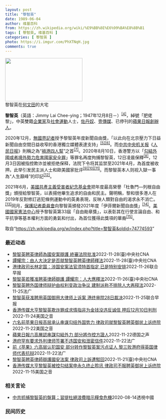 ```yaml
---
layout: post
title: "黎智英"
date: 1989-06-04
author: 维基百科
from: https://zh.wikipedia.org/wiki/%E9%BB%8E%E6%99%BA%E8%8B%B1
tags: [ 黎智英, 维基百科 ]
categories: [ 黎智英 ]
photo: https://i.imgur.com/PhXTNqH.jpg
comments: true
---
```

<div class="mw-parser-output"><div id="noteTA-97071178" class="noteTA"><div class="noteTA-group"><div data-noteta-group-source="module" data-noteta-group="IT"></div></div><div class="noteTA-local"><div data-noteta-code="zh:巧克力; zh-tw:巧克力; zh-hk:朱古力; zh-cn:巧克力;"></div><div data-noteta-code="zh-tw:黑道; zh-hk:黑社會; zh-cn:黑社会;"></div><div data-noteta-code="zh-tw:飯店; zh-hk:酒店; zh-cn:饭店;"></div><div data-noteta-code="zh-tw:伍佛維茲; zh-hk:沃夫維茲 ;zh-cn:沃尔福威茨;"></div></div></div>

<div class="thumb tright"><div class="thumbinner" style="width:252px;"><a href="/wiki/File:Jimmy_Lai_Chee-ying_home_in_Ho_Man_Tin_20200418.png" class="image"><img alt="" src="//upload.wikimedia.org/wikipedia/commons/thumb/9/9f/Jimmy_Lai_Chee-ying_home_in_Ho_Man_Tin_20200418.png/250px-Jimmy_Lai_Chee-ying_home_in_Ho_Man_Tin_20200418.png" decoding="async" width="250" height="140" class="thumbimage" srcset="//upload.wikimedia.org/wikipedia/commons/thumb/9/9f/Jimmy_Lai_Chee-ying_home_in_Ho_Man_Tin_20200418.png/375px-Jimmy_Lai_Chee-ying_home_in_Ho_Man_Tin_20200418.png 1.5x, //upload.wikimedia.org/wikipedia/commons/thumb/9/9f/Jimmy_Lai_Chee-ying_home_in_Ho_Man_Tin_20200418.png/500px-Jimmy_Lai_Chee-ying_home_in_Ho_Man_Tin_20200418.png 2x" data-file-width="861" data-file-height="481"></a>  <div class="thumbcaption"><div class="magnify"><a href="/wiki/File:Jimmy_Lai_Chee-ying_home_in_Ho_Man_Tin_20200418.png" class="internal" title="放大"></a></div>黎智英在<a href="/wiki/%E4%BD%95%E6%96%87%E7%94%B0" title="何文田">何文田</a>的大宅</div></div></div>
<p><b>黎智英</b>（英語：<span lang="en">Jimmy Lai Chee-ying</span>；1947年12月8日<span class="useeditintro" title="Template:BLP editintro">－</span>）<sup id="cite_ref-7" class="reference"><a href="#cite_note-7">[4]</a></sup>，綽號「肥佬黎」，中英雙籍<a href="/wiki/%E4%BC%81%E4%B8%9A%E5%AE%B6" title="企业家">企業家</a>及<a href="/wiki/%E7%A4%BE%E6%9C%83%E9%81%8B%E5%8B%95" title="社會運動">社會運動</a>人士，<a href="/wiki/%E4%BD%90%E4%B8%B9%E5%A5%B4" title="佐丹奴">佐丹奴</a>、<a href="/wiki/%E5%A3%B9%E5%82%B3%E5%AA%92" title="壹傳媒">壹傳媒</a>、已停刊的<a href="/wiki/%E8%98%8B%E6%9E%9C%E6%97%A5%E5%A0%B1_(%E9%A6%99%E6%B8%AF)" title="蘋果日報 (香港)">蘋果日報</a><a href="/wiki/%E5%89%B5%E8%BE%A6%E4%BA%BA" class="mw-redirect" title="創辦人">創辦人</a>。
</p><p>2020年12月，<a href="/wiki/%E7%84%A1%E5%9C%8B%E7%95%8C%E8%A8%98%E8%80%85" class="mw-redirect" title="無國界記者">無國界記者</a>授予黎智英年度新聞自由獎，「以此向在北京壓力下日益新聞自由空間日益收窄的香港獨立媒體表達支持」<sup id="cite_ref-8" class="reference"><a href="#cite_note-8">[5]</a></sup><sup id="cite_ref-9" class="reference"><a href="#cite_note-9">[6]</a></sup>。而<a href="/wiki/%E4%B8%AD%E5%85%B1%E4%B8%AD%E5%A4%AE%E6%9C%BA%E5%85%B3%E6%8A%A5" title="中共中央机关报">中共中央机关报</a>《<a href="/wiki/%E4%BA%BA%E6%B0%91%E6%97%A5%E6%8A%A5" title="人民日报">人民日报</a>》則稱之為“<a href="/wiki/%E7%A5%B8%E6%B8%AF%E5%9B%9B%E4%BA%BA%E5%B8%AE" title="祸港四人帮">禍港四人幫</a>”之首<sup id="cite_ref-王平2019_10-0" class="reference"><a href="#cite_note-王平2019-10">[7]</a></sup>。2020年8月10日，香港警方以「<a href="/wiki/%E4%B8%AD%E8%8F%AF%E4%BA%BA%E6%B0%91%E5%85%B1%E5%92%8C%E5%9C%8B%E9%A6%99%E6%B8%AF%E7%89%B9%E5%88%A5%E8%A1%8C%E6%94%BF%E5%8D%80%E7%B6%AD%E8%AD%B7%E5%9C%8B%E5%AE%B6%E5%AE%89%E5%85%A8%E6%B3%95" title="中華人民共和國香港特別行政區維護國家安全法">勾結外國或者境外勢力危害國家安全罪</a>」等罪名再度拘捕黎智英，12日凌晨保釋<sup id="cite_ref-auto_11-0" class="reference"><a href="#cite_note-auto-11">[8]</a></sup>，12月3日因被指控欺诈並被拒绝保释，法院下令将其监禁至2021年4月，為首度被收押。此举引发民主派人士和歐美國家批评<sup id="cite_ref-12" class="reference"><a href="#cite_note-12">[9]</a></sup><sup id="cite_ref-13" class="reference"><a href="#cite_note-13">[10]</a></sup><sup id="cite_ref-over100_14-0" class="reference"><a href="#cite_note-over100-14">[11]</a></sup>。而黎智英本人则视入獄一事為“人生巔峰”的印記<sup id="cite_ref-15" class="reference"><a href="#cite_note-15">[12]</a></sup>。
</p><p>2021年6月，<a href="/wiki/%E5%85%B1%E7%94%A2%E4%B8%BB%E7%BE%A9%E5%8F%97%E9%9B%A3%E8%80%85%E7%B4%80%E5%BF%B5%E5%9F%BA%E9%87%91%E6%9C%83" title="共產主義受難者紀念基金會">美國共產主義受害者紀念基金會</a>把年度最高榮譽「杜魯門—列根自由獎」頒授給黎智英，以表揚他畢生追求的自由和民主。聲明稱，黎和很多港人在2019年反對修訂逃犯條例運動中的英勇表現，反映人類對自由的渴求永不消亡。<sup id="cite_ref-16" class="reference"><a href="#cite_note-16">[13]</a></sup>同月，<a href="/wiki/%E4%BF%9D%E8%AD%B7%E8%A8%98%E8%80%85%E5%A7%94%E5%93%A1%E6%9C%83" title="保護記者委員會">保護記者委員會</a>向黎智英頒發2021年度「伊菲爾新聞自由獎」<sup id="cite_ref-17" class="reference"><a href="#cite_note-17">[14]</a></sup>。<a href="/wiki/%E5%9C%8B%E5%AE%B6%E6%86%B2%E6%B3%95%E4%B8%AD%E5%BF%83" title="國家憲法中心">美國國家憲法中心</a>授予黎智英第33屆「自由勛章獎」，以表彰其在行使言論自由、和平抗爭等基本權利方面的勇氣和付出，為首位獲得此獎項的華裔<sup id="cite_ref-18" class="reference"><a href="#cite_note-18">[15]</a></sup>。
</p>
</div><noscript><img src="//zh.wikipedia.org/wiki/Special:CentralAutoLogin/start?type=1x1" alt="" title="" width="1" height="1" style="border: none; position: absolute;"></noscript>
<div class="printfooter" data-nosnippet="">取自“<a dir="ltr" href="https://zh.wikipedia.org/w/index.php?title=黎智英&amp;oldid=74774593">https://zh.wikipedia.org/w/index.php?title=黎智英&amp;oldid=74774593</a>”</div><div id="recent-news"><h3>最近动态</h3><ul><li><a href="https://nodebe4.github.io/waimei/2022-11-28/%E9%BB%8E%E6%99%BA%E8%8B%B1%E8%81%98%E8%8B%B1%E5%BE%8B%E5%B8%AB%E7%82%BA%E5%9C%8B%E5%AE%89%E6%A1%88%E8%BE%AF%E8%AD%B7-%E7%B5%82%E5%AF%A9%E6%B3%95%E9%99%A2%E6%89%B9%E5%87%86" title="黎智英聘英律師為國安案辯護 終審法院批准—— （中央社記者張謙香港28日電）香港壹傳媒創辦人黎智英被當局依國安法起訴，律政司反對他聘請英國御用大律師歐文（Tim Owen）抗辯，向終審法院提出上...">黎智英聘英律師為國安案辯護   終審法院批准</a><time>2022-11-28</time><a class="tag">(臺)中央社CNA</a></li>
<li><a href="https://nodebe4.github.io/waimei/2022-11-28/%E8%AD%9A%E8%80%80%E5%AE%97-%E7%94%B1%E4%BA%BA%E5%A4%A7%E6%B1%BA%E5%AE%9A%E6%98%AF%E5%90%A6%E5%B0%B1%E9%BB%8E%E6%99%BA%E8%8B%B1%E8%81%98%E8%8B%B1%E5%BE%8B%E5%B8%AB%E9%87%8B%E6%B3%95" title="譚耀宗：由人大決定是否就黎智英聘英律師釋法—— （中央社記者張謙香港28日電）香港終審法院今天通過壹傳媒創辦人黎智英聘請英國御用大律師為其香港國安法官司辯護，中國全國人大常委譚耀宗就此表示，人大...">譚耀宗：由人大決定是否就黎智英聘英律師釋法</a><time>2022-11-28</time><a class="tag">(臺)中央社CNA</a></li>
<li><a href="https://nodebe4.github.io/waimei/2022-11-26/%E6%B8%AF%E5%BE%8B%E6%94%BF%E5%8F%B8%E9%95%BF%E6%9E%97%E5%AE%9A%E5%9B%BD-%E6%B6%89%E5%9B%BD%E5%AE%89%E6%A1%88%E6%B3%95%E5%AE%98%E9%A1%BB%E7%89%B9%E9%A6%96%E6%8C%87%E5%AE%9A-%E5%B7%B2%E6%98%AF%E7%89%B9%E5%88%AB%E5%AE%89%E6%8E%92" title="港律政司长林定国：涉国安案法官须特首指定 已是特别安排—— 香港壹传媒创办人黎智英聘英籍律师引发争议，针对中国全国人大常委会委员谭耀宗称外籍大律师参与国家安全案件有违香港国安法的立法精神，香港律...">港律政司长林定国：涉国安案法官须特首指定 已是特别安排</a><time>2022-11-26</time><a class="tag">联合早报</a></li>
<li><a href="https://nodebe4.github.io/waimei/2022-11-26/%E9%BB%8E%E6%99%BA%E8%8B%B1%E8%8B%A5%E7%8D%B2%E5%87%86%E8%81%98%E8%8B%B1%E5%BE%8B%E5%B8%AB%E8%BE%AF%E8%AD%B7-%E8%AD%9A%E8%80%80%E5%AE%97-%E4%BA%BA%E5%A4%A7%E6%87%89%E9%87%8B%E6%B3%95" title="黎智英若獲准聘英律師辯護 譚耀宗：人大應釋法—— （中央社台北26日電）壹傳媒創辦人黎智英聘請英國御用大律師代表抗辯，終審法院將於28日就律政司申請上訴頒布裁決。中國全國人大常委譚耀宗稱，容許外...">黎智英若獲准聘英律師辯護  譚耀宗：人大應釋法</a><time>2022-11-26</time><a class="tag">(臺)中央社CNA</a></li>
<li><a href="https://nodebe4.github.io/waimei/2022-11-25/%E9%BB%8E%E6%99%BA%E8%8B%B1%E8%81%98%E5%A4%96%E5%9B%BD%E5%BE%8B%E5%B8%88%E8%BE%A9%E6%8A%A4%E7%94%B1%E6%9D%83%E5%88%A9%E5%8F%98%E6%94%BF%E6%B2%BB%E4%BA%89%E8%AE%AE-%E5%BB%BA%E5%88%B6%E6%B4%BE%E7%A7%B0%E4%B8%8D%E6%8E%92%E9%99%A4%E4%BA%BA%E5%A4%A7%E5%86%8D%E9%87%8A%E6%B3%95" title="黎智英聘外国律师辩护由权利变政治争议 建制派称不排除人大再释法—— 25/11/2022 - 10:28 香港过往绝少有人评论审理中的个案，以免影响司法公正，但在终审法院审理是否批准港府就反对壹...">黎智英聘外国律师辩护由权利变政治争议 建制派称不排除人大再释法</a><time>2022-11-25</time><a class="tag">法广</a></li>
<li><a href="https://nodebe4.github.io/waimei/2022-11-25/%E9%BB%8E%E6%99%BA%E8%8B%B1%E8%8E%B7%E5%87%86%E8%81%98%E7%94%A8%E8%8B%B1%E5%9B%BD%E5%BE%A1%E7%94%A8%E5%A4%A7%E5%BE%8B%E5%B8%88%E4%B8%8A%E8%AF%89%E6%A1%88-%E6%B8%AF%E7%BB%88%E5%AE%A1%E9%99%A228%E6%97%A5%E8%A3%81%E5%86%B3" title="黎智英获准聘用英国御用大律师上诉案 港终审院28日裁决—— 香港壹传媒创办人黎智英涉嫌违反《香港国安法》案件获准聘请英国御用大律师欧文（Tim Owen）抗辩，律政司反对向终审法院上诉，此案星期...">黎智英获准聘用英国御用大律师上诉案 港终审院28日裁决</a><time>2022-11-25</time><a class="tag">联合早报</a></li>
<li><a href="https://nodebe4.github.io/waimei/2022-11-24/%E9%A6%99%E6%B8%AF%E4%BC%A0%E5%AA%92%E5%A4%A7%E4%BA%A8%E9%BB%8E%E6%99%BA%E8%8B%B1%E6%AC%BA%E8%AF%88%E7%BD%AA%E6%88%90%E6%B1%82%E6%83%85%E6%8C%87%E9%9D%9E%E4%B8%BA%E9%87%91%E9%92%B1%E6%B2%A1%E8%BF%9D%E5%8F%8D%E8%AF%9A%E4%BF%A1-%E6%8A%BC%E5%90%8E12%E6%9C%8810%E6%97%A5%E5%88%A4%E5%88%91" title="香港传媒大亨黎智英欺诈罪成求情指非为金钱没违反诚信 押后12月10日判刑—— Thu, 24 Nov 2022 16:49:59 GMT 苹果日报大楼 (美国之音/汤惠芸) 香港壹传媒创办人黎智...">香港传媒大亨黎智英欺诈罪成求情指非为金钱没违反诚信 押后12月10日判刑</a><time>2022-11-24</time><a class="tag">美国之音</a></li>
<li><a href="https://nodebe4.github.io/waimei/2022-11-22/%E5%85%AD%E5%90%8D%E5%89%8D%E8%8B%B9%E6%9E%9C%E6%97%A5%E6%8A%A5%E9%AB%98%E5%B1%82%E6%89%BF%E8%AE%A4%E4%B8%B2%E8%B0%8B%E5%8B%BE%E7%BB%93%E5%A4%96%E5%9B%BD%E5%8A%BF%E5%8A%9B-%E5%BE%8B%E6%94%BF%E5%8F%B8%E5%B0%B1%E9%BB%8E%E6%99%BA%E8%8B%B1%E8%81%98%E8%8B%B1%E5%BE%A1%E7%8A%B6%E4%B8%8A%E8%AF%89%E7%BB%88%E9%99%A2" title="六名前苹果日报高层承认串谋勾结外国势力 律政司就黎智英聘英御状上诉终院—— Tue, 22 Nov 2022 17:17:23 GMT 已停运接近一年半的香港《苹果日报》，6名前高层被控《港区国...">六名前苹果日报高层承认串谋勾结外国势力 律政司就黎智英聘英御状上诉终院</a><time>2022-11-22</time><a class="tag">美国之音</a></li>
<li><a href="https://nodebe4.github.io/waimei/2022-11-22/%E8%98%8B%E6%9E%9C%E6%97%A5%E5%A0%B1%E5%85%AD%E9%AB%98%E5%B1%A4%E8%AA%8D%E4%B8%B2%E8%AC%80%E5%8B%BE%E7%B5%90%E5%A4%96%E5%8A%9B-%E9%83%A8%E5%88%86%E5%B0%87%E4%BD%9C%E6%8E%A7%E6%96%B9%E8%AD%89%E4%BA%BA" title="蘋果日報六高層認串謀勾結外力 部分將作控方證人—— Phoebe Kong2022-11-22T12:12:01.643Z 在《蘋果日報》串謀勾結外國勢力案中，除黎智英外，其餘高層被告皆認罪，部...">蘋果日報六高層認串謀勾結外力 部分將作控方證人</a><time>2022-11-22</time><a class="tag">德国之声</a></li>
<li><a href="https://nodebe4.github.io/waimei/2022-11-22/%E6%B8%AF%E5%BA%9C%E7%BD%95%E6%9C%89%E8%A6%81%E6%B1%82%E5%A4%96%E5%88%A4%E5%BE%8B%E5%B8%88%E7%AD%BE%E7%BD%B2%E4%B8%8D%E8%BF%9D%E5%9B%BD%E5%AE%89%E5%92%8C%E6%B3%84%E5%AF%86%E4%BF%A1%E4%BB%B6" title="港府罕有要求外判律师签署不违国安和泄密信件—— 22/11/2022 - 10:01 在律政司未能阻拦英国御用大律师代表壹传媒创办人黎智英抗辩的同一日，律政司要求所有外判检控人员签署信函，承诺维...">港府罕有要求外判律师签署不违国安和泄密信件</a><time>2022-11-22</time><a class="tag">法广</a></li>
<li><a href="https://nodebe4.github.io/waimei/2022-11-22/%E5%89%8D-%E8%8B%B9%E6%9E%9C-%E5%85%AD%E9%AB%98%E5%B1%82%E8%AE%A4%E7%8A%AF%E5%9B%BD%E5%AE%89-%E9%83%A8%E5%88%86%E8%BD%AC%E4%BD%9C%E9%BB%8E%E6%99%BA%E8%8B%B1%E6%A1%88%E6%B1%A1%E7%82%B9%E8%AF%81%E4%BA%BA-%E9%BB%8E%E4%B8%89%E8%B4%A5%E6%B8%AF%E5%BA%9C%E5%BE%97%E8%8B%B1%E5%9B%BD%E5%BE%8B%E5%B8%88%E4%BB%A3%E8%A1%A8%E6%8A%97%E8%BE%A9" title="前《苹果》六高层认犯国安 部分转作黎智英案污点证人 黎三败港府得英国律师代表抗辩—— 22/11/2022 - 09:56 港府不服上诉庭批准壹传媒创办人黎智英聘请英国御用大律师敖云天(Timo...">前《苹果》六高层认犯国安 部分转作黎智英案污点证人 黎三败港府得英国律师代表抗辩</a><time>2022-11-22</time><a class="tag">法广</a></li>
<li><a href="https://nodebe4.github.io/waimei/2022-11-21/%E9%BB%8E%E6%99%BA%E8%8B%B1%E8%81%98%E8%8B%B1%E5%BE%8B%E5%B8%AB%E8%BE%AF%E8%AD%B7%E5%9C%8B%E5%AE%89%E6%B3%95%E6%A1%88-%E5%BE%8B%E6%94%BF%E5%8F%B8%E4%B8%8A%E8%A8%B4%E9%81%AD%E9%A7%81%E5%9B%9E" title="黎智英聘英律師辯護國安法案 律政司上訴遭駁回—— （中央社記者張謙香港21日電）香港壹傳媒創辦人黎智英被當局依國安法起訴，他早前申請聘用英國御用大律師為其辯護，獲高等法院批准，律政司不服上訴，但...">黎智英聘英律師辯護國安法案  律政司上訴遭駁回</a><time>2022-11-21</time><a class="tag">(臺)中央社CNA</a></li>
<li><a href="https://nodebe4.github.io/waimei/2022-11-15/%E9%A6%99%E6%B8%AF%E4%BC%A0%E5%AA%92%E5%A4%A7%E4%BA%A8%E9%BB%8E%E6%99%BA%E8%8B%B1%E8%A2%AB%E6%8E%A7%E5%8B%BE%E7%BB%93%E6%A1%88%E7%94%B3%E6%B0%B8%E4%B9%85%E7%BB%88%E6%AD%A2%E8%81%86%E8%AE%AF-%E5%BE%8B%E6%94%BF%E5%8F%B8%E4%B8%8D%E6%9C%8D%E8%81%98%E8%8B%B1%E5%BE%A1%E7%8A%B6%E4%B8%8A%E8%AF%89%E7%BB%88%E9%99%A2" title="香港传媒大亨黎智英被控勾结案申永久终止聆讯 律政司不服聘英御状上诉终院—— Tue, 15 Nov 2022 17:44:44 GMT 香港壹传媒创办人黎智英被控《港区国安法》下”串谋勾结外国势...">香港传媒大亨黎智英被控勾结案申永久终止聆讯 律政司不服聘英御状上诉终院</a><time>2022-11-15</time><a class="tag">美国之音</a></li>
</ul></div><div id="open-opinion"><h3>相关言论</h3><ul><li><a href="https://nodebe4.github.io/opinion/2020-08-14/%E4%B8%AD%E5%85%B1%E6%8A%93%E6%8D%95%E9%BB%8E%E6%99%BA%E8%8B%B1%E7%9A%84%E7%9B%A4%E7%AE%97-%E7%BF%92%E6%8F%90%E6%9D%9C%E7%B5%95%E6%B5%AA%E8%B2%BB%E6%9A%97%E7%A4%BA%E7%B3%A7%E9%A3%9F%E5%8D%B1%E6%A9%9F/" title="透視中國">中共抓捕黎智英的盤算；習提杜絕浪費暗示糧食危機</a><time>2020-08-14</time><a class="tag">透視中國</a></li>
</ul></div><div id="mjls-record"><h3>民间历史</h3><ul></ul></div>
